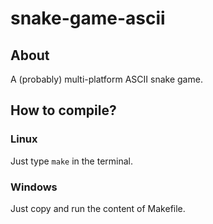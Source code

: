 # snake-game-ascii

## About
A (probably) multi-platform ASCII snake game.

## How to compile?
### Linux
Just type `make` in the terminal.
### Windows
Just copy and run the content of Makefile.